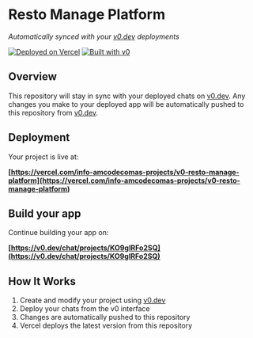 # Resto Manage Platform

*Automatically synced with your [v0.dev](https://v0.dev) deployments*

[![Deployed on Vercel](https://img.shields.io/badge/Deployed%20on-Vercel-black?style=for-the-badge&logo=vercel)](https://vercel.com/info-amcodecomas-projects/v0-resto-manage-platform)
[![Built with v0](https://img.shields.io/badge/Built%20with-v0.dev-black?style=for-the-badge)](https://v0.dev/chat/projects/KO9gIRFo2SQ)

## Overview

This repository will stay in sync with your deployed chats on [v0.dev](https://v0.dev).
Any changes you make to your deployed app will be automatically pushed to this repository from [v0.dev](https://v0.dev).

## Deployment

Your project is live at:

**[https://vercel.com/info-amcodecomas-projects/v0-resto-manage-platform](https://vercel.com/info-amcodecomas-projects/v0-resto-manage-platform)**

## Build your app

Continue building your app on:

**[https://v0.dev/chat/projects/KO9gIRFo2SQ](https://v0.dev/chat/projects/KO9gIRFo2SQ)**

## How It Works

1. Create and modify your project using [v0.dev](https://v0.dev)
2. Deploy your chats from the v0 interface
3. Changes are automatically pushed to this repository
4. Vercel deploys the latest version from this repository